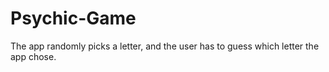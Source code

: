# Psychic-Game


The app randomly picks a letter, and the user has to guess which letter the app chose. 
